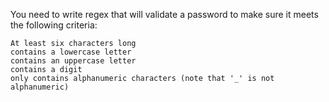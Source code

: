 You need to write regex that will validate a password to make sure it meets the following criteria:

    At least six characters long
    contains a lowercase letter
    contains an uppercase letter
    contains a digit
    only contains alphanumeric characters (note that '_' is not alphanumeric)

